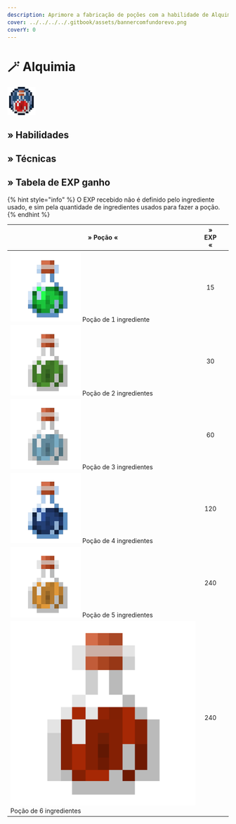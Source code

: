 ```yaml
---
description: Aprimore a fabricação de poções com a habilidade de Alquimia!
cover: ../../../../.gitbook/assets/bannercomfundorevo.png
coverY: 0
---
```


# 🪄 Alquimia

![](../../../../.gitbook/assets/AlchemySkill.webp)

## » Habilidades

## » Técnicas

## » Tabela de EXP ganho

{% hint style="info" %}
O EXP recebido não é definido pelo ingrediente usado, e sim pela quantidade de ingredientes usados para fazer a poção.
{% endhint %}

| » Poção «                                                                                                                      | » EXP « |   |
| ------------------------------------------------------------------------------------------------------------------------------ | :-----: | - |
| <img src="../../../../.gitbook/assets/Potion_of_Leaping_JE2_BE2.webp" alt="" data-size="line"> Poção de 1 ingrediente          |    15   |   |
| <img src="../../../../.gitbook/assets/Potion_of_Poison_JE1_BE1.webp" alt="" data-size="line"> Poção de 2 ingredientes          |    30   |   |
| <img src="../../../../.gitbook/assets/Potion_of_Swiftness_JE1_BE1.webp" alt="" data-size="line"> Poção de 3 ingredientes       |    60   |   |
| <img src="../../../../.gitbook/assets/Potion_of_Water_Breathing_JE2_BE2.webp" alt="" data-size="line"> Poção de 4 ingredientes |   120   |   |
| <img src="../../../../.gitbook/assets/Potion_of_Fire_Resistance_JE1_BE1.webp" alt="" data-size="line"> Poção de 5 ingredientes |   240   |   |
| <img src="../../../../.gitbook/assets/Imagem-Poção-Minecraft-PNG.png" alt="" data-size="line"> Poção de 6 ingredientes         |   240   |   |
